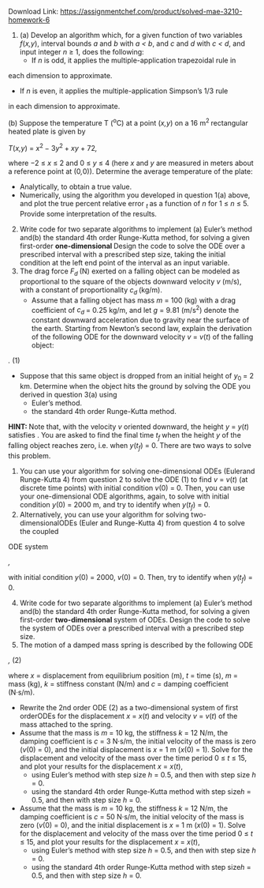 Download Link: https://assignmentchef.com/product/solved-mae-3210-homework-6
<br>
<ol>

 <li>(a) Develop an algorithm which, for a given function of two variables <em>f</em>(<em>x,y</em>), interval bounds <em>a </em>and <em>b </em>with <em>a &lt; b</em>, and <em>c </em>and <em>d </em>with <em>c &lt; d</em>, and input integer <em>n </em>≥ 1, does the following:

  <ul>

   <li>If <em>n </em>is odd, it applies the multiple-application trapezoidal rule in</li>

  </ul></li>

</ol>

each dimension to approximate.

<ul>

 <li>If <em>n </em>is even, it applies the multiple-application Simpson’s 1/3 rule</li>

</ul>

in each dimension to approximate.

(b) Suppose the temperature T (<sup>o</sup>C) at a point (<em>x,y</em>) on a 16 m<sup>2 </sup>rectangular heated plate is given by

<em>T</em>(<em>x,y</em>) = <em>x</em><sup>2 </sup>− 3<em>y</em><sup>2 </sup>+ <em>xy </em>+ 72<em>,</em>

where −2 ≤ <em>x </em>≤ 2 and 0 ≤ <em>y </em>≤ 4 (here <em>x </em>and <em>y </em>are measured in meters about a reference point at (0<em>,</em>0)). Determine the average temperature of the plate:

<ul>

 <li>Analytically, to obtain a true value.</li>

 <li>Numerically, using the algorithm you developed in question 1(a) above, and plot the true percent relative error <em><sub>t </sub></em>as a function of <em>n </em>for 1 ≤ <em>n </em>≤ 5. Provide some interpretation of the results.</li>

</ul>

<ol start="2">

 <li>Write code for two separate algorithms to implement (a) Euler’s method and(b) the standard 4th order Runge-Kutta method, for solving a given first-order <strong>one-dimensional </strong> Design the code to solve the ODE over a prescribed interval with a prescribed step size, taking the initial condition at the left end point of the interval as an input variable.</li>

 <li>The drag force <em>F<sub>d </sub></em>(N) exerted on a falling object can be modeled as proportional to the square of the objects downward velocity <em>v </em>(m/s), with a constant of proportionality <em>c<sub>d </sub></em>(kg/m).

  <ul>

   <li>Assume that a falling object has mass <em>m </em>= 100 (kg) with a drag coefficient of <em>c<sub>d </sub></em>= 0<em>.</em>25 kg/m, and let <em>g </em>= 9<em>.</em>81 (m/s<sup>2</sup>) denote the constant downward acceleration due to gravity near the surface of the earth. Starting from Newton’s second law, explain the derivation of the following ODE for the downward velocity <em>v </em>= <em>v</em>(<em>t</em>) of the falling object:</li>

  </ul></li>

</ol>

<em>.                                      </em>(1)

<ul>

 <li>Suppose that this same object is dropped from an initial height of <em>y</em><sub>0 </sub>= 2 km. Determine when the object hits the ground by solving the ODE you derived in question 3(a) using

  <ul>

   <li>Euler’s method.</li>

   <li>the standard 4th order Runge-Kutta method.</li>

  </ul></li>

</ul>

<strong>HINT: </strong>Note that, with the velocity <em>v </em>oriented downward, the height <em>y </em>= <em>y</em>(<em>t</em>) satisfies . You are asked to find the final time <em>t<sub>f </sub></em>when the height <em>y </em>of the falling object reaches zero, i.e. when <em>y</em>(<em>t<sub>f</sub></em>) = 0. There are two ways to solve this problem.

<ol>

 <li>You can use your algorithm for solving one-dimensional ODEs (Eulerand Runge-Kutta 4) from question 2 to solve the ODE (1) to find <em>v </em>= <em>v</em>(<em>t</em>) (at discrete time points) with initial condition <em>v</em>(0) = 0. Then, you can use your one-dimensional ODE algorithms, again, to solve with initial condition <em>y</em>(0) = 2000 m, and try to identify when <em>y</em>(<em>t<sub>f</sub></em>) = 0.</li>

 <li>Alternatively, you can use your algorithm for solving two-dimensionalODEs (Euler and Runge-Kutta 4) from question 4 to solve the coupled</li>

</ol>

ODE system

<em>,</em>

with initial condition <em>y</em>(0) = 2000, <em>v</em>(0) = 0. Then, try to identify when <em>y</em>(<em>t<sub>f</sub></em>) = 0.

<ol start="4">

 <li>Write code for two separate algorithms to implement (a) Euler’s method and(b) the standard 4th order Runge-Kutta method, for solving a given first-order <strong>two-dimensional </strong>system of ODEs. Design the code to solve the system of ODEs over a prescribed interval with a prescribed step size.</li>

 <li>The motion of a damped mass spring is described by the following ODE</li>

</ol>

<em>,                                          </em>(2)

where <em>x </em>= displacement from equilibrium position (m), <em>t </em>= time (s), <em>m </em>= mass (kg), <em>k </em>= stiffness constant (N/m) and <em>c </em>= damping coefficient (N·s/m).

<ul>

 <li>Rewrite the 2nd order ODE (2) as a two-dimensional system of first orderODEs for the displacement <em>x </em>= <em>x</em>(<em>t</em>) and velocity <em>v </em>= <em>v</em>(<em>t</em>) of the mass attached to the spring.</li>

 <li>Assume that the mass is <em>m </em>= 10 kg, the stiffness <em>k </em>= 12 N/m, the damping coefficient is <em>c </em>= 3 N·s/m, the initial velocity of the mass is zero (<em>v</em>(0) = 0), and the initial displacement is <em>x </em>= 1 m (<em>x</em>(0) = 1). Solve for the displacement and velocity of the mass over the time period 0 ≤ <em>t </em>≤ 15, and plot your results for the displacement <em>x </em>= <em>x</em>(<em>t</em>),

  <ul>

   <li>using Euler’s method with step size <em>h </em>= 0<em>.</em>5, and then with step size <em>h </em>= 0<em>.</em></li>

   <li>using the standard 4th order Runge-Kutta method with step size<em>h </em>= 0<em>.</em>5, and then with step size <em>h </em>= 0<em>.</em></li>

  </ul></li>

 <li>Assume that the mass is <em>m </em>= 10 kg, the stiffness <em>k </em>= 12 N/m, the damping coefficient is <em>c </em>= 50 N·s/m, the initial velocity of the mass is zero (<em>v</em>(0) = 0), and the initial displacement is <em>x </em>= 1 m (<em>x</em>(0) = 1). Solve for the displacement and velocity of the mass over the time period 0 ≤ <em>t </em>≤ 15, and plot your results for the displacement <em>x </em>= <em>x</em>(<em>t</em>),

  <ul>

   <li>using Euler’s method with step size <em>h </em>= 0<em>.</em>5, and then with step size <em>h </em>= 0<em>.</em></li>

   <li>using the standard 4th order Runge-Kutta method with step size<em>h </em>= 0<em>.</em>5, and then with step size <em>h </em>= 0<em>.</em></li>

  </ul></li>

</ul>